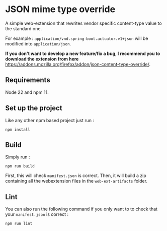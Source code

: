 # JSON mime type override

A simple web-extension that rewrites vendor specific content-type value to the standard one.

For example : `application/vnd.spring-boot.actuator.v1+json` will be modified into `application/json`.

**If you don't want to develop a new feature/fix a bug, I recommend you to download the extension from here** https://addons.mozilla.org/firefox/addon/json-content-type-override/.

## Requirements

Node 22 and npm 11.

## Set up the project

Like any other npm based project just run :

    npm install

## Build

Simply run :

    npm run build

First, this will check `manifest.json` is correct. Then, it will build a zip containing all the webextension files in the `web-ext-artifacts` folder.

## Lint

You can also run the following command if you only want to to check that your `manifest.json` is correct :

    npm run lint
